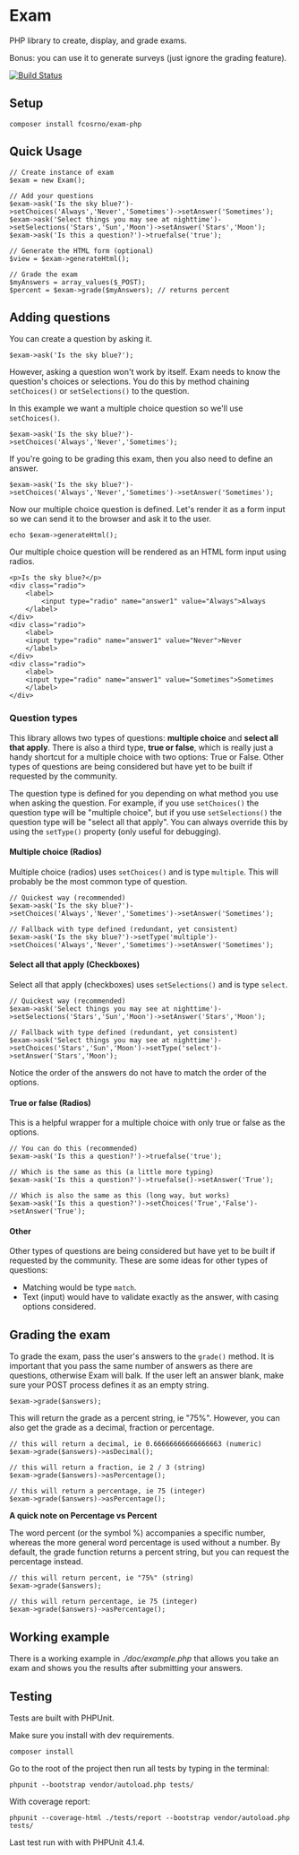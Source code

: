 Exam
====

PHP library to create, display, and grade exams. 

Bonus: you can use it to generate surveys (just ignore the grading feature).

[![Build Status](https://travis-ci.org/fcosrno/exam-php.svg)](https://travis-ci.org/fcosrno/exam-php)

Setup
-----

	composer install fcosrno/exam-php


Quick Usage
----

	// Create instance of exam
	$exam = new Exam();
	
	// Add your questions
	$exam->ask('Is the sky blue?')->setChoices('Always','Never','Sometimes')->setAnswer('Sometimes');
	$exam->ask('Select things you may see at nighttime')->setSelections('Stars','Sun','Moon')->setAnswer('Stars','Moon');
	$exam->ask('Is this a question?')->truefalse('true');
	
	// Generate the HTML form (optional)
	$view = $exam->generateHtml();
	
	// Grade the exam
	$myAnswers = array_values($_POST);
	$percent = $exam->grade($myAnswers); // returns percent


Adding questions
---------

You can create a question by asking it.

	$exam->ask('Is the sky blue?'); 
		
However, asking a question won't work by itself. Exam needs to know the question's choices or selections. You do this by method chaining `setChoices()` or `setSelections()` to the question. 

In this example we want a multiple choice question so we'll use `setChoices()`.

	$exam->ask('Is the sky blue?')->setChoices('Always','Never','Sometimes');
	
If you're going to be grading this exam, then you also need to define an answer.

	$exam->ask('Is the sky blue?')->setChoices('Always','Never','Sometimes')->setAnswer('Sometimes');

Now our multiple choice question is defined. Let's render it as a form input so we can send it to the browser and ask it to the user.

	echo $exam->generateHtml();
	
Our multiple choice question will be rendered as an HTML form input using radios.
	
	<p>Is the sky blue?</p>
	<div class="radio">
		<label>
			<input type="radio" name="answer1" value="Always">Always
		</label>
	</div>
	<div class="radio">
		<label>
		<input type="radio" name="answer1" value="Never">Never
		</label>
	</div>
	<div class="radio">
		<label>
		<input type="radio" name="answer1" value="Sometimes">Sometimes
		</label>
	</div>
	
### Question types

This library allows two types of questions: **multiple choice** and **select all that apply**. There is also a third type, **true or false**, which is really just a handy shortcut for a multiple choice with two options: True or False. Other types of questions are being considered but have yet to be built if requested by the community.

The question type is defined for you depending on what method you use when asking the question. For example, if you use `setChoices()` the question type will be "multiple choice", but if you use `setSelections()` the question type will be "select all that apply". You can always override this by using the `setType()` property (only useful for debugging).


#### Multiple choice (Radios)

Multiple choice (radios) uses `setChoices()` and is type `multiple`. This will probably be the most common type of question.

	// Quickest way (recommended)
	$exam->ask('Is the sky blue?')->setChoices('Always','Never','Sometimes')->setAnswer('Sometimes');
	
	// Fallback with type defined (redundant, yet consistent)
	$exam->ask('Is the sky blue?')->setType('multiple')->setChoices('Always','Never','Sometimes')->setAnswer('Sometimes');

#### Select all that apply (Checkboxes)

Select all that apply (checkboxes) uses `setSelections()` and is type `select`.

	// Quickest way (recommended)
	$exam->ask('Select things you may see at nighttime')->setSelections('Stars','Sun','Moon')->setAnswer('Stars','Moon');
	
	// Fallback with type defined (redundant, yet consistent)
	$exam->ask('Select things you may see at nighttime')->setChoices('Stars','Sun','Moon')->setType('select')->setAnswer('Stars','Moon');
	
Notice the order of the answers do not have to match the order of the options.

#### True or false (Radios)

This is a helpful wrapper for a multiple choice with only true or false as the options.

	// You can do this (recommended)
	$exam->ask('Is this a question?')->truefalse('true');
	
	// Which is the same as this (a little more typing)
	$exam->ask('Is this a question?')->truefalse()->setAnswer('True');
	
	// Which is also the same as this (long way, but works)
	$exam->ask('Is this a question?')->setChoices('True','False')->setAnswer('True');
	
#### Other

Other types of questions are being considered but have yet to be built if requested by the community. These are some ideas for other types of questions:

- Matching would be type `match`.
- Text (input) would have to validate exactly as the answer, with casing options considered.


Grading the exam
----
To grade the exam, pass the user's answers to the `grade()` method. It is important that you pass the same number of answers as there are questions, otherwise Exam will balk. If the user left an answer blank, make sure your POST process defines it as an empty string.

	$exam->grade($answers);
	
This will return the grade as a percent string, ie "75%". However, you can also get the grade as a decimal, fraction or percentage.

	// this will return a decimal, ie 0.66666666666666663 (numeric)
	$exam->grade($answers)->asDecimal(); 
	
	// this will return a fraction, ie 2 / 3 (string)
	$exam->grade($answers)->asPercentage(); 
	
	// this will return a percentage, ie 75 (integer)
	$exam->grade($answers)->asPercentage(); 
	

**A quick note on Percentage vs Percent**

The word percent (or the symbol %) accompanies a specific number, whereas the more general word percentage is used without a number. By default, the grade function returns a percent string, but you can request the percentage instead.

	// this will return percent, ie "75%" (string)
	$exam->grade($answers);	
	
	// this will return percentage, ie 75 (integer)
	$exam->grade($answers)->asPercentage();

Working example
---
There is a working example in *./doc/example.php* that allows you take an exam and shows you the results after submitting your answers.

Testing
--------
Tests are built with PHPUnit.

Make sure you install with dev requirements.

	composer install

Go to the root of the project then run all tests by typing in the terminal:

	phpunit --bootstrap vendor/autoload.php tests/
	
With coverage report:

	phpunit --coverage-html ./tests/report --bootstrap vendor/autoload.php tests/
	
Last test run with with PHPUnit 4.1.4.